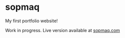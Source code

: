 # sopmaq
My first portfolio website!

Work in progress. Live version available at [sopmaq.com](sopmaq.com)
